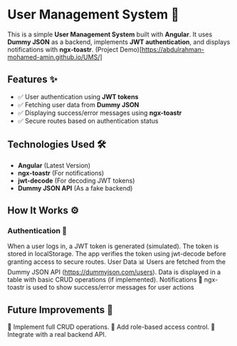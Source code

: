 # User Management System 🚀

This is a simple **User Management System** built with **Angular**. It uses **Dummy JSON** as a backend, implements **JWT authentication**, and displays notifications with **ngx-toastr**.
(Project Demo)[https://abdulrahman-mohamed-amin.github.io/UMS/]
## Features ✨

- ✅ User authentication using **JWT tokens**  
- ✅ Fetching user data from **Dummy JSON**  
- ✅ Displaying success/error messages using **ngx-toastr**  
- ✅ Secure routes based on authentication status  

## Technologies Used 🛠️

- **Angular** (Latest Version)  
- **ngx-toastr** (For notifications)  
- **jwt-decode** (For decoding JWT tokens)  
- **Dummy JSON API** (As a fake backend)  


## How It Works ⚙️
### Authentication 🔑
When a user logs in, a JWT token is generated (simulated).
The token is stored in localStorage.
The app verifies the token using jwt-decode before granting access to secure routes.
User Data 📊
Users are fetched from the Dummy JSON API (https://dummyjson.com/users).
Data is displayed in a table with basic CRUD operations (if implemented).
Notifications 🔔
ngx-toastr is used to show success/error messages for user actions

## Future Improvements 🚀
🔹 Implement full CRUD operations.
🔹 Add role-based access control.
🔹 Integrate with a real backend API.

